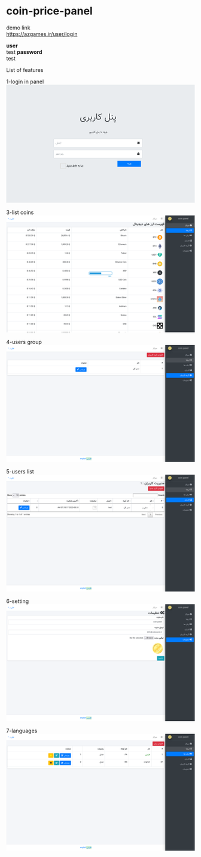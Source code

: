 # coin-price-panel


demo link 
<br>
<a href="https://azgames.ir/user/login">https://azgames.ir/user/login</a>


<b>user</b>
<br>
test
<b>password</b> 
<br>
test
<br>

List of features
<br>

1-login in panel
<img src="https://github.com/alizamani1616/coin-price-panel/blob/main/screenshots/login.png">

3-list coins
<img src="https://github.com/alizamani1616/coin-price-panel/blob/main/screenshots/list-coin.png">

4-users group
<img src="https://github.com/alizamani1616/coin-price-panel/blob/main/screenshots/users-group.png">

5-users list
<img src="https://github.com/alizamani1616/coin-price-panel/blob/main/screenshots/users.png">

6-setting
<img src="https://github.com/alizamani1616/coin-price-panel/blob/main/screenshots/setting.png">

7-languages
<img src="https://github.com/alizamani1616/coin-price-panel/blob/main/screenshots/languages.png">

